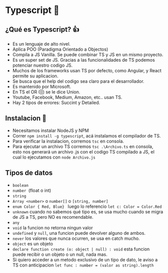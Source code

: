 # Typescript 🚀️

## ¿Qué es Typescript? 👍

* Es un lenguaje de alto nivel.
* Aplica POO (Paradigma Orientado a Objectos)
* Compila a JS Vanilla. Se puede combinar TS y JS en un mismo proyecto.
* Es un super set de JS. Gracias a las funcionalidades de TS podemos potenciar nuestro codigo JS.
* Muchos de los frameworks usan TS por defecto, como Angular, y React permite su aplicacion.
* Se busca que el help del codigo sea claro para el desarrollador.
* Es mantenido por Microsoft.
* En TS el OR (||) se le dice Union.
* Youtube, Facebook, Medium, Amazon, etc.. usan TS.
* Hay 2 tipos de errores: Succint y Detailed.

## Instalacion 🚀️

* Necesitamos instalar NodeJS y NPM
* Correr `npm install -g typescript`, acá instalamos el compilador de TS.
* Para verificar la instalacion, corremos `tsc` en consola.
* Para ejecutar un archivo TS corremos `tsc .\Archivo.ts` en consola, esto nos generará un archivo .js con el codigo TS compilado a JS, el cual lo ejecutamos con `node Archivo.js`

## Tipos de datos

* `boolean`
* `number `(float o int)
* `string`
* `Array <number>` o `number[]` o `[string, number]`
* `enum Color { Red, Blue} ` luego lo referencio `let c: Color = Color.Red`
* `unknown` cuando no sabemos qué tipo es, se usa mucho cuando se migra de JS a TS, pero NO es recomendable.
* `any`
* `void` la funcion no retorna ningun valor
* `undefined` y `null`, una funcion puede devolver alguno de ambos.
* `never` los valores que nunca ocurren, se usa en catch mucho.
* `object` es un objeto
* `declare function create (o: object | null) : void` esta funcion puede recibir o un objeto o un null, nada mas.
* Si quiero acceder a un metodo exclusivo de un tipo de dato, le aviso a TS con anticipacion `let func : number = (valor as string).length`
